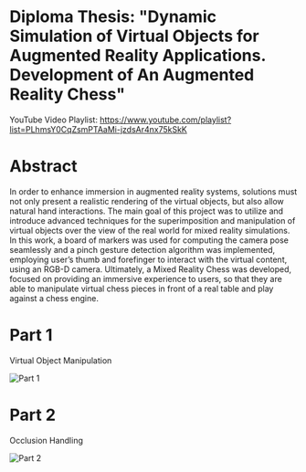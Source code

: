 # Diploma Thesis: "Dynamic Simulation of Virtual Objects for Augmented Reality Applications. Development of An Augmented Reality Chess"

YouTube Video Playlist: https://www.youtube.com/playlist?list=PLhmsY0CqZsmPTAaMi-jzdsAr4nx75kSkK


# Abstract

In order to enhance immersion in augmented reality systems, solutions must not only present a realistic rendering of the virtual objects, but also allow natural hand interactions. The main goal of this project was to utilize and introduce advanced techniques for the superimposition and manipulation of virtual objects over the view of the real world for mixed reality simulations. In this work, a board of markers was used for computing the camera pose seamlessly and a pinch gesture detection algorithm was implemented, employing user’s thumb and forefinger to interact with the virtual content, using an RGB-D camera. Ultimately, a Mixed Reality Chess was developed, focused on providing an immersive experience to users, so that they are able to manipulate virtual chess pieces in front of a real table and play against a chess engine.

# Part 1

Virtual Object Manipulation

![Part 1](http://share.gifyoutube.com/yxGALE.gif "Virtual Object Manipulation")

# Part 2

Occlusion Handling

![Part 2](http://share.gifyoutube.com/mPajDd.gif "Occlusion Handling")




